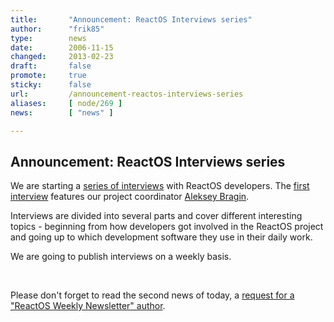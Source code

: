 ```yaml
---
title:       "Announcement: ReactOS Interviews series"
author:      "frik85"
type:        news
date:        2006-11-15
changed:     2013-02-23
draft:       false
promote:     true
sticky:      false
url:         /announcement-reactos-interviews-series
aliases:     [ node/269 ]
news:        [ "news" ]

---
```


<h2>Announcement: ReactOS Interviews series</h2>
<p>We are starting a <a href="[#link_interviews]">series of interviews</a> with ReactOS developers. The <a href="[#link_interview_1]">first interview</a> features our project coordinator <a href="[#link_interview_1]">Aleksey Bragin</a>. </p>
<p>Interviews are divided into several parts and&nbsp;cover different interesting topics - beginning from how&nbsp;developers got involved&nbsp;in the ReactOS project and going up to which development software they use in their daily work.</p>
<p>We&nbsp;are going to publish&nbsp;interviews on a weekly basis.</p>
<p>&nbsp;</p>
<p>Please don't forget to read the second news of today, a <a href="[#link_news_page_26]">request for a &quot;ReactOS Weekly Newsletter&quot; author</a>.</p>
